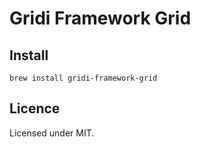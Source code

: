 # Gridi Framework Grid

## Install
`brew install gridi-framework-grid`

## Licence

Licensed under MIT.
